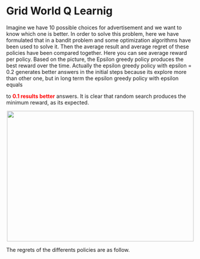 # Grid World Q Learnig

Imagine we have 10 possible choices for advertisement and we want to know which one is better. In order to solve this problem, here we have formulated that in a bandit problem and some optimization algorithms have been used to solve it. Then the average result and average regret of these policies have been compared together.
Here you can see average reward per policy. Based on the picture, the Epsilon greedy policy produces the best reward over the time. Actually the epsilon greedy policy with epsilon = 0.2 generates better answers in the initial steps because its explore more than other one, but in long term the epsilon greedy policy with epsilon equals

to <b style="color:red">0.1 results better</b> answers. It is clear that random search produces the minimum reward, as its expected.
<p align = "center">
<img src= "https://user-images.githubusercontent.com/32601295/219952603-6fd07cf9-f6dc-403b-a7f6-37cdca118f95.png" width = "500" height = "350" >
</p>

The regrets of the differents policies are as follow.


